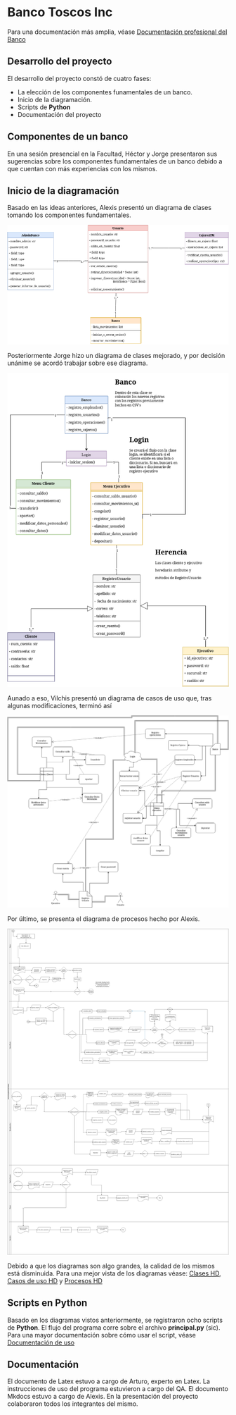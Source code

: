 # Banco Toscos Inc

Para una documentación más amplia, véase [Documentación profesional del Banco](./Sistema_Bancario.pdf)

## Desarrollo del proyecto

El desarrollo del proyecto constó de cuatro fases:

- La elección de los componentes funamentales de un banco.
- Inicio de la diagramación.
- Scripts de **Python**
- Documentación del proyecto

## Componentes de un banco

En una sesión presencial en la Facultad, Héctor y Jorge presentaron sus sugerencias sobre los componentes fundamentales de un banco debido a que cuentan con más experiencias con los mismos.

## Inicio de la diagramación

Basado en las ideas anteriores, Alexis presentó un diagrama de clases tomando los componentes fundamentales.

![Diagrama de clases inicial](./imagenes/clases_poo.drawio.png)

Posteriormente Jorge hizo un diagrama de clases mejorado, y por decisión unánime se acordó trabajar sobre ese diagrama.

![Diagrama de clases definitivo](./imagenes/diagrama_clases_def.drawio.png)

Aunado a eso, Vilchis presentó un diagrama de casos de uso que, tras algunas modificaciones, terminó así

![Diagrama de casos de uso definitivo](./imagenes/diagrama_casos_uso_def.drawio.png)

Por último, se presenta el diagrama de procesos hecho por Alexis.

![Diagrama de procesos definitivo](./imagenes/procesos_def.drawio.png)

Debido a que los diagramas son algo grandes, la calidad de los mismos está disminuida. Para una mejor vista de los diagramas véase: [Clases HD](./imagenes/diagrama_clases_def.drawio.png), [Casos de uso HD](./imagenes/diagrama_casos_uso_def.drawio.png) y [Procesos HD](./imagenes/procesos_def.drawio.png)

## Scripts en Python

Basado en los diagramas vistos anteriormente, se registraron ocho scripts de **Python**. El flujo del programa corre sobre el archivo **principal.py** (sic). Para una mayor documentación sobre cómo usar el script, véase [Documentación de uso](./Instrucciones.md)

## Documentación

El documento de Latex estuvo a cargo de Arturo, experto en Latex.
La instrucciones de uso del programa estuvieron a cargo del QA.
El documento Mkdocs estuvo a cargo de Alexis.
En la presentación del proyecto colaboraron todos los integrantes del mismo.
